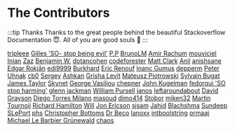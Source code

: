 # The Contributors

:::tip Thanks
Thanks to the great people behind the beautiful Stackoverflow Documentation :innocent:. All of you are good souls :100:
:::

[tripleee](https://stackoverflow.com/users/874188/tripleee) [Gilles &#39;SO- stop being evil&#39;](https://stackoverflow.com/users/387076/gilles-so-stop-being-evil) [P.P](https://stackoverflow.com/users/1275169/p-p) [BrunoLM](https://stackoverflow.com/users/340760/brunolm) [Amir Rachum](https://stackoverflow.com/users/166067/amir-rachum) [mouviciel](https://stackoverflow.com/users/45249/mouviciel) [Inian](https://stackoverflow.com/users/5291015/inian) [Zaz](https://stackoverflow.com/users/405550/zaz) [Benjamin W.](https://stackoverflow.com/users/3266847/benjamin-w) [dotancohen](https://stackoverflow.com/users/343302/dotancohen) [codeforester](https://stackoverflow.com/users/6862601/codeforester) [Matt Clark](https://stackoverflow.com/users/1790644/matt-clark) [Anil](https://stackoverflow.com/users/711308/anil) [anishsane](https://stackoverflow.com/users/793796/anishsane) [Edgar Rokjān](https://stackoverflow.com/users/5507349/edgar-rokj%c4%81n) [edi9999](https://stackoverflow.com/users/1993501/edi9999) [Burkhard](https://stackoverflow.com/users/12860/burkhard) [Eric Renouf](https://stackoverflow.com/users/4687135/eric-renouf) [Inanc Gumus](https://stackoverflow.com/users/115363/inanc-gumus) [depperm](https://stackoverflow.com/users/3462319/depperm) [Peter Uhnak](https://stackoverflow.com/users/2007760/peter-uhnak) [cb0](https://stackoverflow.com/users/85737/cb0) [Sergey](https://stackoverflow.com/users/1690777/sergey) [Ashkan](https://stackoverflow.com/users/3495601/ashkan) [Grisha Levit](https://stackoverflow.com/users/1072229/grisha-levit) [Mateusz Piotrowski](https://stackoverflow.com/users/4694621/mateusz-piotrowski) [Sylvain Bugat](https://stackoverflow.com/users/4698204/sylvain-bugat) [James Taylor](https://stackoverflow.com/users/1944335/james-taylor) [Skynet](https://stackoverflow.com/users/3892259/skynet) [George Vasiliou](https://stackoverflow.com/users/3988526/george-vasiliou) [chepner](https://stackoverflow.com/users/1126841/chepner) [John Kugelman](https://stackoverflow.com/users/68587/john-kugelman) [fedorqui &#39;SO stop harming&#39;](https://stackoverflow.com/users/1983854/fedorqui-so-stop-harming) [glenn jackman](https://stackoverflow.com/users/7552/glenn-jackman) [William Pursell](https://stackoverflow.com/users/140750/william-pursell) [janos](https://stackoverflow.com/users/641955/janos) [leftaroundabout](https://stackoverflow.com/users/745903/leftaroundabout) [David Grayson](https://stackoverflow.com/users/28128/david-grayson) [Diego Torres Milano](https://stackoverflow.com/users/236465/diego-torres-milano) [masoud](https://stackoverflow.com/users/952747/masoud) [dimo414](https://stackoverflow.com/users/113632/dimo414) [Stobor](https://stackoverflow.com/users/43452/stobor) [miken32](https://stackoverflow.com/users/1255289/miken32) [Martin Tournoij](https://stackoverflow.com/users/660921/martin-tournoij) [Richard Hamilton](https://stackoverflow.com/users/4703663/richard-hamilton) [Will](https://stackoverflow.com/users/145279/will) [Jon Ericson](https://stackoverflow.com/users/1438/jon-ericson) [sjsam](https://stackoverflow.com/users/1620779/sjsam) [Jahid](https://stackoverflow.com/users/3744681/jahid) [Blachshma](https://stackoverflow.com/users/1379664/blachshma) [Sundeep](https://stackoverflow.com/users/4082052/sundeep) [SLePort](https://stackoverflow.com/users/1344961/sleport) [phs](https://stackoverflow.com/users/580412/phs) [Christopher Bottoms](https://stackoverflow.com/users/215487/christopher-bottoms) [Dr Beco](https://stackoverflow.com/users/670521/dr-beco) [lanoxx](https://stackoverflow.com/users/474034/lanoxx) [intboolstring](https://stackoverflow.com/users/4490559/intboolstring) [ormaaj](https://stackoverflow.com/users/495451/ormaaj) [Michael Le Barbier Gr&#252;newald](https://stackoverflow.com/users/2654678/michael-le-barbier-gr%c3%bcnewald) [chaos](https://stackoverflow.com/users/2768341/chaos) 